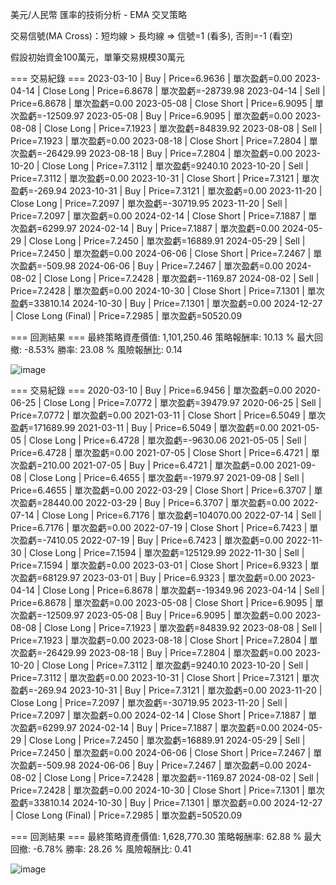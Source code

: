 美元/人民幣 匯率的技術分析 - EMA 交叉策略

交易信號(MA Cross)：短均線 > 長均線 => 信號=1 (看多), 否則=-1 (看空)

假設初始資金100萬元，單筆交易規模30萬元

=== 交易紀錄 ===
2023-03-10 | Buy             | Price=6.9636 | 單次盈虧=0.00
2023-04-14 | Close Long      | Price=6.8678 | 單次盈虧=-28739.98
2023-04-14 | Sell            | Price=6.8678 | 單次盈虧=0.00
2023-05-08 | Close Short     | Price=6.9095 | 單次盈虧=-12509.97
2023-05-08 | Buy             | Price=6.9095 | 單次盈虧=0.00
2023-08-08 | Close Long      | Price=7.1923 | 單次盈虧=84839.92
2023-08-08 | Sell            | Price=7.1923 | 單次盈虧=0.00
2023-08-18 | Close Short     | Price=7.2804 | 單次盈虧=-26429.99
2023-08-18 | Buy             | Price=7.2804 | 單次盈虧=0.00
2023-10-20 | Close Long      | Price=7.3112 | 單次盈虧=9240.10
2023-10-20 | Sell            | Price=7.3112 | 單次盈虧=0.00
2023-10-31 | Close Short     | Price=7.3121 | 單次盈虧=-269.94
2023-10-31 | Buy             | Price=7.3121 | 單次盈虧=0.00
2023-11-20 | Close Long      | Price=7.2097 | 單次盈虧=-30719.95
2023-11-20 | Sell            | Price=7.2097 | 單次盈虧=0.00
2024-02-14 | Close Short     | Price=7.1887 | 單次盈虧=6299.97
2024-02-14 | Buy             | Price=7.1887 | 單次盈虧=0.00
2024-05-29 | Close Long      | Price=7.2450 | 單次盈虧=16889.91
2024-05-29 | Sell            | Price=7.2450 | 單次盈虧=0.00
2024-06-06 | Close Short     | Price=7.2467 | 單次盈虧=-509.98
2024-06-06 | Buy             | Price=7.2467 | 單次盈虧=0.00
2024-08-02 | Close Long      | Price=7.2428 | 單次盈虧=-1169.87
2024-08-02 | Sell            | Price=7.2428 | 單次盈虧=0.00
2024-10-30 | Close Short     | Price=7.1301 | 單次盈虧=33810.14
2024-10-30 | Buy             | Price=7.1301 | 單次盈虧=0.00
2024-12-27 | Close Long (Final) | Price=7.2985 | 單次盈虧=50520.09

=== 回測結果 ===
最終策略資產價值: 1,101,250.46
策略報酬率: 10.13 %
最大回撤: -8.53%
勝率: 23.08 %
風險報酬比: 0.14

![image](https://github.com/user-attachments/assets/1989dc1a-5b6d-40d4-99b9-a6695316c649)


=== 交易紀錄 ===
2020-03-10 | Buy             | Price=6.9456 | 單次盈虧=0.00
2020-06-25 | Close Long      | Price=7.0772 | 單次盈虧=39479.97
2020-06-25 | Sell            | Price=7.0772 | 單次盈虧=0.00
2021-03-11 | Close Short     | Price=6.5049 | 單次盈虧=171689.99
2021-03-11 | Buy             | Price=6.5049 | 單次盈虧=0.00
2021-05-05 | Close Long      | Price=6.4728 | 單次盈虧=-9630.06
2021-05-05 | Sell            | Price=6.4728 | 單次盈虧=0.00
2021-07-05 | Close Short     | Price=6.4721 | 單次盈虧=210.00
2021-07-05 | Buy             | Price=6.4721 | 單次盈虧=0.00
2021-09-08 | Close Long      | Price=6.4655 | 單次盈虧=-1979.97
2021-09-08 | Sell            | Price=6.4655 | 單次盈虧=0.00
2022-03-29 | Close Short     | Price=6.3707 | 單次盈虧=28440.00
2022-03-29 | Buy             | Price=6.3707 | 單次盈虧=0.00
2022-07-14 | Close Long      | Price=6.7176 | 單次盈虧=104070.00
2022-07-14 | Sell            | Price=6.7176 | 單次盈虧=0.00
2022-07-19 | Close Short     | Price=6.7423 | 單次盈虧=-7410.05
2022-07-19 | Buy             | Price=6.7423 | 單次盈虧=0.00
2022-11-30 | Close Long      | Price=7.1594 | 單次盈虧=125129.99
2022-11-30 | Sell            | Price=7.1594 | 單次盈虧=0.00
2023-03-01 | Close Short     | Price=6.9323 | 單次盈虧=68129.97
2023-03-01 | Buy             | Price=6.9323 | 單次盈虧=0.00
2023-04-14 | Close Long      | Price=6.8678 | 單次盈虧=-19349.96
2023-04-14 | Sell            | Price=6.8678 | 單次盈虧=0.00
2023-05-08 | Close Short     | Price=6.9095 | 單次盈虧=-12509.97
2023-05-08 | Buy             | Price=6.9095 | 單次盈虧=0.00
2023-08-08 | Close Long      | Price=7.1923 | 單次盈虧=84839.92
2023-08-08 | Sell            | Price=7.1923 | 單次盈虧=0.00
2023-08-18 | Close Short     | Price=7.2804 | 單次盈虧=-26429.99
2023-08-18 | Buy             | Price=7.2804 | 單次盈虧=0.00
2023-10-20 | Close Long      | Price=7.3112 | 單次盈虧=9240.10
2023-10-20 | Sell            | Price=7.3112 | 單次盈虧=0.00
2023-10-31 | Close Short     | Price=7.3121 | 單次盈虧=-269.94
2023-10-31 | Buy             | Price=7.3121 | 單次盈虧=0.00
2023-11-20 | Close Long      | Price=7.2097 | 單次盈虧=-30719.95
2023-11-20 | Sell            | Price=7.2097 | 單次盈虧=0.00
2024-02-14 | Close Short     | Price=7.1887 | 單次盈虧=6299.97
2024-02-14 | Buy             | Price=7.1887 | 單次盈虧=0.00
2024-05-29 | Close Long      | Price=7.2450 | 單次盈虧=16889.91
2024-05-29 | Sell            | Price=7.2450 | 單次盈虧=0.00
2024-06-06 | Close Short     | Price=7.2467 | 單次盈虧=-509.98
2024-06-06 | Buy             | Price=7.2467 | 單次盈虧=0.00
2024-08-02 | Close Long      | Price=7.2428 | 單次盈虧=-1169.87
2024-08-02 | Sell            | Price=7.2428 | 單次盈虧=0.00
2024-10-30 | Close Short     | Price=7.1301 | 單次盈虧=33810.14
2024-10-30 | Buy             | Price=7.1301 | 單次盈虧=0.00
2024-12-27 | Close Long (Final) | Price=7.2985 | 單次盈虧=50520.09

=== 回測結果 ===
最終策略資產價值: 1,628,770.30
策略報酬率: 62.88 %
最大回撤: -6.78%
勝率: 28.26 %
風險報酬比: 0.41

![image](https://github.com/user-attachments/assets/4ef929da-aeb9-4d22-b5bb-e4bc245ea50a)
